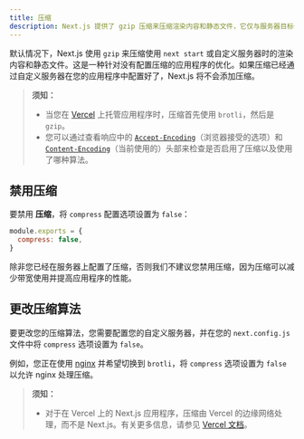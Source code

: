 ```yaml
---
title: 压缩
description: Next.js 提供了 gzip 压缩来压缩渲染内容和静态文件，它仅与服务器目标一起工作。在这里了解更多信息。
---
```




默认情况下，Next.js 使用 `gzip` 来压缩使用 `next start` 或自定义服务器时的渲染内容和静态文件。这是一种针对没有配置压缩的应用程序的优化。如果压缩已经通过自定义服务器在您的应用程序中配置好了，Next.js 将不会添加压缩。

> **须知：**
>
> - 当您在 [Vercel](https://vercel.com/docs/edge-network/compression) 上托管应用程序时，压缩首先使用 `brotli`，然后是 `gzip`。
> - 您可以通过查看响应中的 [`Accept-Encoding`](https://developer.mozilla.org/en-US/docs/Web/HTTP/Headers/Accept-Encoding)（浏览器接受的选项）和 [`Content-Encoding`](https://developer.mozilla.org/en-US/docs/Web/HTTP/Headers/Content-Encoding)（当前使用的）头部来检查是否启用了压缩以及使用了哪种算法。

## 禁用压缩

要禁用 **压缩**，将 `compress` 配置选项设置为 `false`：

```js filename="next.config.js"
module.exports = {
  compress: false,
}
```

除非您已经在服务器上配置了压缩，否则我们不建议您禁用压缩，因为压缩可以减少带宽使用并提高应用程序的性能。

## 更改压缩算法

要更改您的压缩算法，您需要配置您的自定义服务器，并在您的 `next.config.js` 文件中将 `compress` 选项设置为 `false`。

例如，您正在使用 [nginx](https://www.nginx.com/) 并希望切换到 `brotli`，将 `compress` 选项设置为 `false` 以允许 nginx 处理压缩。

> **须知：**
>
> - 对于在 Vercel 上的 Next.js 应用程序，压缩由 Vercel 的边缘网络处理，而不是 Next.js。有关更多信息，请参见 [Vercel 文档](https://vercel.com/docs/edge-network/compression)。